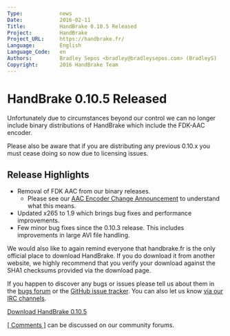 ```yaml
---
Type:            news
Date:            2016-02-11
Title:           HandBrake 0.10.5 Released
Project:         HandBrake
Project_URL:     https://handbrake.fr/
Language:        English
Language_Code:   en
Authors:         Bradley Sepos <bradley@bradleysepos.com> (BradleyS)
Copyright:       2016 HandBrake Team
---
```


HandBrake 0.10.5 Released
=========================

Unfortunately due to circumstances beyond our control we can no longer include binary distributions of HandBrake which include the FDK-AAC encoder.

Please also be aware that if you are distributing any previous 0.10.x you must cease doing so now due to licensing issues.

## Release Highlights

- Removal of FDK AAC from our binary releases.
  - Please see our [AAC Encoder Change Announcement](https://forum.handbrake.fr/viewtopic.php?f=33&t=34143) to understand what this means.
- Updated x265 to 1.9 which brings bug fixes and performance improvements.
- Few minor bug fixes since the 0.10.3 release. This includes improvements in large AVI file handling.

We would also like to again remind everyone that handbrake.fr is the only official place to download HandBrake. If you do download it from another website, we highly recommend that you verify your download against the SHA1 checksums provided via the download page.

If you happen to discover any bugs or issues please tell us about them in the [bugs forum](https://forum.handbrake.fr/viewforum.php?f=12) or the [GitHub issue tracker](https://github.com/HandBrake/HandBrake/issues). You can also let us know [via our IRC channels](http://handbrake.fr/community.php).

[Download HandBrake 0.10.5](https://handbrake.fr/downloads.php)

[\[ Comments \]](https://forum.handbrake.fr/viewtopic.php?f=6&t=34148) can be discussed on our community forums.
